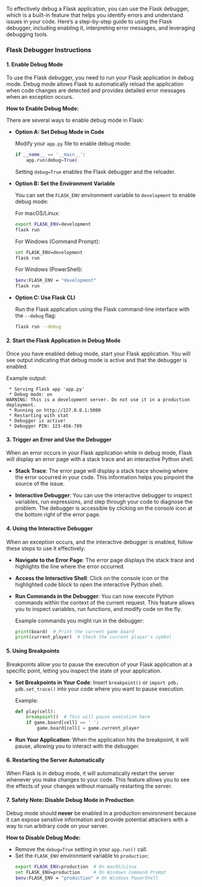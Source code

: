 To effectively debug a Flask application, you can use the Flask debugger, which is a built-in feature that helps you identify errors and understand issues in your code. Here’s a step-by-step guide to using the Flask debugger, including enabling it, interpreting error messages, and leveraging debugging tools.

### Flask Debugger Instructions

#### 1. **Enable Debug Mode**

To use the Flask debugger, you need to run your Flask application in debug mode. Debug mode allows Flask to automatically reload the application when code changes are detected and provides detailed error messages when an exception occurs.

**How to Enable Debug Mode:**

There are several ways to enable debug mode in Flask:

- **Option A: Set Debug Mode in Code**

  Modify your `app.py` file to enable debug mode:

  ```python
  if __name__ == '__main__':
      app.run(debug=True)
  ```

  Setting `debug=True` enables the Flask debugger and the reloader.

- **Option B: Set the Environment Variable**

  You can set the `FLASK_ENV` environment variable to `development` to enable debug mode:

  For macOS/Linux:

  ```bash
  export FLASK_ENV=development
  flask run
  ```

  For Windows (Command Prompt):

  ```bash
  set FLASK_ENV=development
  flask run
  ```

  For Windows (PowerShell):

  ```bash
  $env:FLASK_ENV = "development"
  flask run
  ```

- **Option C: Use Flask CLI**

  Run the Flask application using the Flask command-line interface with the `--debug` flag:

  ```bash
  flask run --debug
  ```

#### 2. **Start the Flask Application in Debug Mode**

Once you have enabled debug mode, start your Flask application. You will see output indicating that debug mode is active and that the debugger is enabled.

Example output:

```
 * Serving Flask app 'app.py'
 * Debug mode: on
WARNING: This is a development server. Do not use it in a production deployment.
 * Running on http://127.0.0.1:5000
 * Restarting with stat
 * Debugger is active!
 * Debugger PIN: 123-456-789
```

#### 3. **Trigger an Error and Use the Debugger**

When an error occurs in your Flask application while in debug mode, Flask will display an error page with a stack trace and an interactive Python shell.

- **Stack Trace**: The error page will display a stack trace showing where the error occurred in your code. This information helps you pinpoint the source of the issue.

- **Interactive Debugger**: You can use the interactive debugger to inspect variables, run expressions, and step through your code to diagnose the problem. The debugger is accessible by clicking on the console icon at the bottom right of the error page.

#### 4. **Using the Interactive Debugger**

When an exception occurs, and the interactive debugger is enabled, follow these steps to use it effectively:

- **Navigate to the Error Page**: The error page displays the stack trace and highlights the line where the error occurred.

- **Access the Interactive Shell**: Click on the console icon or the highlighted code block to open the interactive Python shell.

- **Run Commands in the Debugger**: You can now execute Python commands within the context of the current request. This feature allows you to inspect variables, run functions, and modify code on the fly.

  Example commands you might run in the debugger:

  ```python
  print(board)  # Print the current game board
  print(current_player)  # Check the current player's symbol
  ```

#### 5. **Using Breakpoints**

Breakpoints allow you to pause the execution of your Flask application at a specific point, letting you inspect the state of your application.

- **Set Breakpoints in Your Code**: Insert `breakpoint()` or `import pdb; pdb.set_trace()` into your code where you want to pause execution.

  Example:

  ```python
  def play(cell):
      breakpoint()  # This will pause execution here
      if game.board[cell] == ' ':
          game.board[cell] = game.current_player
  ```

- **Run Your Application**: When the application hits the breakpoint, it will pause, allowing you to interact with the debugger.

#### 6. **Restarting the Server Automatically**

When Flask is in debug mode, it will automatically restart the server whenever you make changes to your code. This feature allows you to see the effects of your changes without manually restarting the server.

#### 7. **Safety Note: Disable Debug Mode in Production**

Debug mode should **never** be enabled in a production environment because it can expose sensitive information and provide potential attackers with a way to run arbitrary code on your server.

**How to Disable Debug Mode:**

- Remove the `debug=True` setting in your `app.run()` call.
- Set the `FLASK_ENV` environment variable to `production`:
  ```bash
  export FLASK_ENV=production  # On macOS/Linux
  set FLASK_ENV=production     # On Windows Command Prompt
  $env:FLASK_ENV = "production" # On Windows PowerShell
  ```
